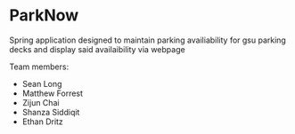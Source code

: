 # ParkNow
Spring application designed to maintain parking availiability for gsu parking decks and display said availaibility via webpage



Team members:

- Sean Long 
- Matthew Forrest
- Zijun Chai
- Shanza Siddiqit
- Ethan Dritz
